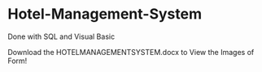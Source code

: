 # Hotel-Management-System
Done with SQL and Visual Basic

Download the HOTELMANAGEMENTSYSTEM.docx to View the Images of Form!
